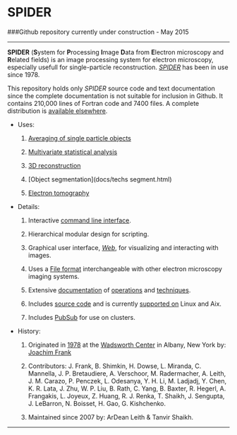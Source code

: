 # SPIDER
###Github repository currently under construction - May  2015

-------------------------------------------------------

**SPIDER**  (**S**ystem for **P**rocessing **I**mage **D**ata from **E**lectron microscopy and **R**elated fields)
is an image processing system for electron microscopy, especially usefull for single-particle reconstruction.
[*SPIDER*](spider.html) has been in use since 1978.

This repository holds only *SPIDER* source code and text documentation since the
complete documentation is not suitable for inclusion in Github.
It contains 210,000 lines of Fortran code and 7400 files.
A complete distribution is
[available elsewhere](http://www.wadsworth.org/spider_doc/spider/doc/spi-register.html/).


* Uses:

   1.  [Averaging of single particle objects](docs/philosophy.html)

   2.  [Multivariate statistical analysis](docs/techs/MSA/index.html)

   3.  [3D reconstruction](docs/strategies.html)

   4.  [Object segmentation](docs/techs segment.html)

   5.  [Electron tomography](docs/techs/lgstr/tomo/tomo.html)


* Details:

   1.   Interactive [command line interface](docs/user_doc.html).

   2.   Hierarchical modular design for scripting.

   3.   Graphical user interface, [*Web*](http://www.wadsworth.org/spider_doc/web/docs/web.html), for
        visualizing and interacting with images.

   4.   Uses a [File format](docs/image_doc.html) interchangeable with other electron microscopy imaging systems.

   5.   Extensive [documentation](docs/documents.html) of
                  [operations](docs/operations_doc.html) and
                  [techniques](docs/techniques.html).
   6.   Includes [source code](src) and is currently [supported on](docs/spider_avail.html) Linux and Aix.

   7.   Includes [PubSub](pubsub/pubsub.html) for use on clusters.

* History:

   1.   Originated in [1978](docs/spider78.html) at the [Wadsworth Center](http://www.wadsworth.org/) in
          Albany, New York by: [Joachim Frank](http://www.columbia.edu/cu/biology/faculty-data/joachim-frank/faculty.html)

   2.  Contributors:  J. Frank,  B. Shimkin,  H.  Dowse, L. Miranda,  C. Mannella,  J. P. Bretaudiere,  A. Verschoor,
          M. Radermacher,  A. Leith,  J. M. Carazo,  P. Penczek,  L. Odesanya,  Y. H. Li,  M. Ladjadj,  Y. Chen,
          K. R. Lata,  J. Zhu,  W. P. Liu,  B. Rath,  C. Yang,  B. Baxter,  R. Hegerl,  A. Frangakis,
          L. Joyeux, Z. Huang,  R. J. Renka, T. Shaikh, J. Sengupta, J. LeBarron, N. Boisset, H. Gao, G.  Kishchenko.

   3.  Maintained since 2007 by: ArDean Leith & Tanvir Shaikh.

-----------------------------------------------------


